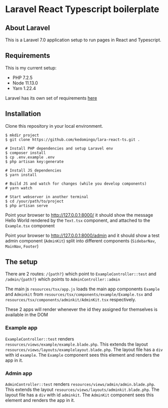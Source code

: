 # Laravel React Typescript boilerplate

## About Laravel

This is a Laravel 7.0 application setup to run pages in React and Typescript.

## Requirements

This is my current setup:

- PHP 7.2.5
- Node 11.13.0
- Yarn 1.22.4

Laravel has its own set of requirements [here](https://laravel.com/docs/7.x/installation)

## Installation

Clone this repository in your local environment.

```
$ mkdir project
$ git clone https://github.com/kedomingo/lara-react-ts.git .

# Install PHP dependencies and setup Laravel env
$ composer install
$ cp .env.example .env
$ php artisan key:generate

# Install JS dependencies
$ yarn install

# Build JS and watch for changes (while you develop components)
# yarn watch

# Start webserver in another terminal
$ cd /your/path/to/project
$ php artisan serve
```

Point your browser to http://127.0.0.1:8000/ it should show the message Hello World rendered by the `Text.tsx` component, and attached to the `Example.tsx` component

Point your browser to http://127.0.0.1:8000/admin and it should show a test admin component (`AdminKit`) split into different components (`SidebarNav`, `MainNav`, `Footer`)

## The setup

There are 2 routes: `/{path?}` which point to `ExampleController::test` and `/admin/{path?}` which points to `AdminController::admin`

The main js `resources/tsx/app.js` loads the main app components `Example` and `Adminkit` from `resources/tsx/components/example/Example.tsx` 
and `resources/tsx/components/adminkit/AdminKit.tsx` respectively.

These 2 apps will render whenever the id they assigned for themselves is available in the DOM

### Example app

`ExampleController::test` renders `resources/views/example/example.blade.php`. This extends the layout `resources/views/layouts/examplelayout.blade.php`.
The layout file has a `div` with id `example`. The `Example` component sees this element and renders the app in it.

### Admin app

`AdminController::test` renders `resources/views/admin/admin.blade.php`. This extends the layout `resources/views/layouts/adminkit.blade.php`.
The layout file has a `div` with id `adminkit`. The `AdminKit` component sees this element and renders the app in it.
